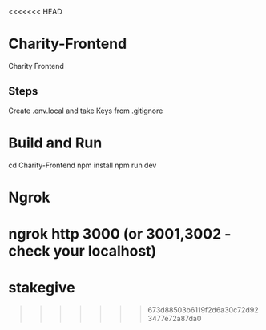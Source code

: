 <<<<<<< HEAD
# Charity-Frontend
Charity Frontend

## Steps
Create .env.local and take Keys from .gitignore

# Build and Run

cd Charity-Frontend
npm install
npm run dev

# Ngrok

ngrok http 3000 (or 3001,3002 - check your localhost)
=======
# stakegive
>>>>>>> 673d88503b6119f2d6a30c72d923477e72a87da0
